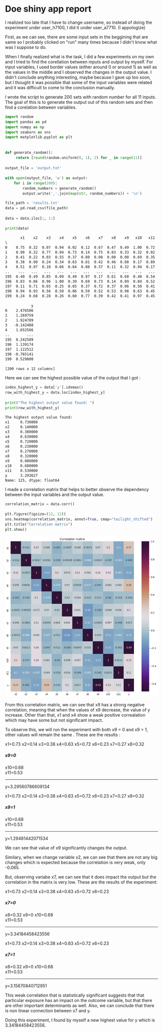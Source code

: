 # Doe shiny app report

I realized too late that I have to change username, so instead of doing the experiment under user_h7100, I did it under user_a7710. (I appologize)

First, as we can see, there are some input sets in the beggining that are same so I probably clicked on "run" many times because I didn't know what was I suppose to do.

When I finally realized what is the task, I did a few experiments on my own and I tried to find the corellation between inputs and output by myself. For input variables, I used border values (either around 0 or around 1) as well as the values in the middle and I observed the changes in the output value. I didn't conclude anything interesting, maybe because I gave up too soon, but I thought it was possible that some of the input variables were related and it was difficult to come to the conclusion manually.

I wrote the script to generate 200 sets with random number for all 11 inputs. The goal of this is to generate the output out of this random sets and then find a corelation between variables.


```python
import random
import pandas as pd
import numpy as np
import seaborn as sns
import matplotlib.pyplot as plt


def generate_random():
     return [round(random.uniform(0, 1), 2) for _ in range(11)]

output_file = 'output.txt'

with open(output_file, 'w') as output:
    for i in range(200):
        random_numbers = generate_random()
        output.write(','.join(map(str, random_numbers)) + '\n')
```


```python
file_path = 'results.txt'
data = pd.read_csv(file_path)

data = data.iloc[:, 1:]

print(data)
```

           x1    x2    x3    x4    x5    x6    x7    x8    x9   x10   x11  \
    0    0.75  0.32  0.07  0.94  0.02  0.12  0.67  0.47  0.49  1.00  0.72   
    1    0.90  0.32  0.77  0.94  0.73  0.14  0.75  0.83  0.33  0.32  0.02   
    2    0.41  0.22  0.03  0.55  0.37  0.80  0.08  0.00  0.00  0.69  0.35   
    3    0.38  0.90  0.24  0.34  0.63  0.81  0.42  0.46  0.88  0.17  0.89   
    4    0.51  0.97  0.18  0.66  0.64  0.88  0.37  0.11  0.32  0.94  0.17   
    ..    ...   ...   ...   ...   ...   ...   ...   ...   ...   ...   ...   
    195  0.40  0.49  0.85  0.09  0.49  0.97  0.17  0.61  0.60  0.40  0.54   
    196  0.83  0.86  0.96  1.00  0.39  0.69  0.73  0.14  0.89  0.84  0.52   
    197  0.11  0.71  0.65  0.25  0.65  0.37  0.72  0.37  0.06  0.50  0.41   
    198  0.94  0.93  0.56  0.50  0.06  0.59  0.52  0.53  0.98  0.63  0.45   
    199  0.24  0.68  0.28  0.26  0.60  0.77  0.39  0.42  0.41  0.97  0.45   
    
                y  
    0    2.476506  
    1    1.269759  
    2    1.924789  
    3   -0.142488  
    4    1.652566  
    ..        ...  
    195  0.242589  
    196  1.139174  
    197  1.122512  
    198 -0.765141  
    199  0.529800  
    
    [200 rows x 12 columns]


Here we can see the highest possible value of the output that I got :


```python
index_highest_y = data['y'].idxmax()
row_with_highest_y = data.loc[index_highest_y]

print("The highest output value found: ")
print(row_with_highest_y)
```

    The highest output value found: 
    x1     0.730000
    x2     0.140000
    x3     0.380000
    x4     0.630000
    x5     0.720000
    x6     0.230000
    x7     0.270000
    x8     0.320000
    x9     0.000000
    x10    0.680000
    x11    0.530000
    y      3.293627
    Name: 125, dtype: float64


I made a correlation matrix that helps to better observe the dependency between the input variables and the output value.


```python
correlation_matrix = data.corr()

plt.figure(figsize=(12, 12))
sns.heatmap(correlation_matrix, annot=True, cmap="twilight_shifted")
plt.title("Correlation matrix")
plt.show()
```


    
![Matrix](data/output_10_0.png)
 


From this correlation matrix, we can see that x9 has a strong negative correlation, meaning that when the values of x9 decrease, the value of y increase. Other than that, x1 and x4 show a weak positive correalation which may have some but not significant impact.

To observe this, we will run the experiment with both x9 = 0 and x9 = 1, other values will remain the same . These are the results : 

x1=0.73	
x2=0.14	
x3=0.38	
x4=0.63	
x5=0.72	
x6=0.23	
x7=0.27	
x8=0.32	
##### x9=0	
x10=0.68	
x11=0.53
_______________
y=3.29560786609134


x1=0.73	
x2=0.14	
x3=0.38	
x4=0.63	
x5=0.72	
x6=0.23	
x7=0.27	
x8=0.32	
##### x9=1
x10=0.68	
x11=0.53
_______________
y=1.29481442071534

We can see that value of x9 significantly changes the output.

Similary, when we change variable x2, we can see that there are not any big changes which is expected because the correlation is very weak, only -0.065.

But, observing variabe x7, we can see that it does impact the output but the correlation in the matrix is very low. These are the results of the experiment:

x1=0.73	
x2=0.14	
x3=0.38	
x4=0.63	
x5=0.72	
x6=0.23	
##### x7=0
x8=0.32	
x9=0
x10=0.68	
x11=0.53
_______________
y=3.34184458423556


x1=0.73	
x2=0.14	
x3=0.38	
x4=0.63	
x5=0.72	
x6=0.23	
##### x7=1
x8=0.32	
x9=0
x10=0.68	
x11=0.53
_______________
y=3.15670840712951

This weak correlation that is statistically significant suggests that that particular exposure has an impact on the outcome variable, but that there are other important determinants as well. Also, we can conclude that there is non linear connection between x7 and y.

Doing this experiment, I found by myself a new highest value for y which is 3.34184458423556.




```python

```

